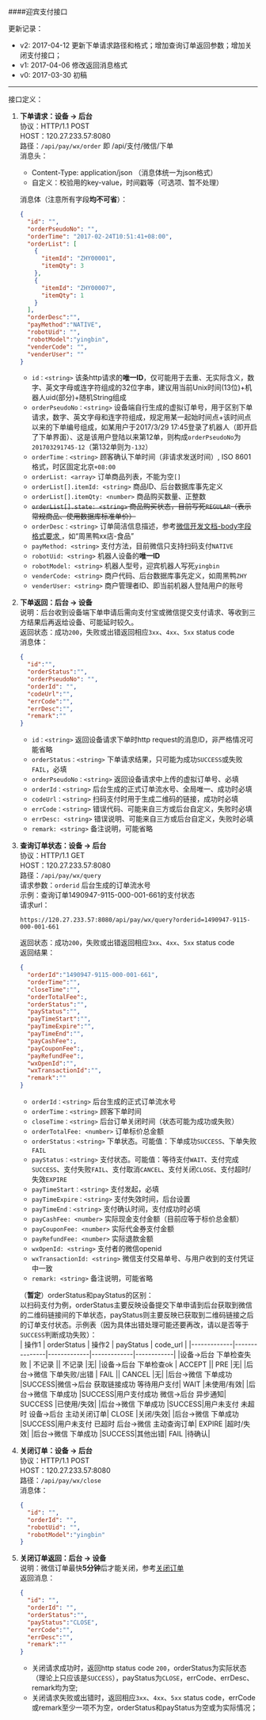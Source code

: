 ####迎宾支付接口

更新记录：
  * v2: 2017-04-12 更新下单请求路径和格式；增加查询订单返回参数；增加关闭支付接口；
  * v1: 2017-04-06 修改返回消息格式
  * v0: 2017-03-30 初稿

---

接口定义：

1. **下单请求：设备 -> 后台**  
    协议：HTTP/1.1 POST  
    HOST：120.27.233.57:8080  
    路径：`/api/pay/wx/order` 即 /api/支付/微信/下单  
    消息头：
      * Content-Type: application/json （消息体统一为json格式）  
      * 自定义：校验用的key-value，时间戳等（可选项、暂不处理）    

    消息体（注意所有字段**均不可省**）：
    ```json
    {
      "id": "",
      "orderPseudoNo": "",
      "orderTime": "2017-02-24T10:51:41+08:00",
      "orderList": [
        {
          "itemId": "ZHY00001",
          "itemQty": 3
        },
        {
          "itemId": "ZHY00007",
          "itemQty": 1
        }
      ],
      "orderDesc":"",
      "payMethod":"NATIVE",
      "robotUid": "",
      "robotModel":"yingbin",
      "venderCode": "",
      "venderUser": ""  
    }
    ```
    * `id：<string>`
    该条http请求的**唯一ID**，仅可能用于去重、无实际含义，数字、英文字母或连字符组成的32位字串，建议用当前Unix时间(13位)+机器人uid(部分)+随机String组成
    * `orderPseudoNo：<string>`
    设备端自行生成的虚拟订单号，用于区别下单请求，数字、英文字母和连字符组成，规定用某一起始时间点+该时间点以来的下单编号组成，如某用户于2017/3/29 17:45登录了机器人（即开启了下单界面）、这是该用户登陆以来第12单，则构成`orderPseudoNo`为`201703291745-12`（第132单则为`-132`）
    * `orderTime：<string>`
    顾客确认下单时间（非请求发送时间）, ISO 8601格式，时区固定北京`+08:00`
    * `orderList: <array>`
    订单商品列表，不能为空`[]`
    * `orderList[].itemId: <string>`
    商品ID、后台数据库事先定义
    * `orderList[].itemQty: <number>`
    商品购买数量、正整数
    * ~~`orderList[].state: <string>`
    商品购买状态，目前写死`REGULAR`（表示常规商品、使用数据库标准单价）~~
    * `orderDesc：<string>`
    订单简洁信息描述，参考[微信开发文档-body字段格式要求
](https://pay.weixin.qq.com/wiki/doc/api/native.php?chapter=4_2)，如“周黑鸭xx店-食品”  
    * `payMethod: <string>`
    支付方法，目前微信只支持扫码支付`NATIVE`
    * `robotUid: <string>`
    机器人设备的**唯一ID**
    * `robotModel: <string>`
    机器人型号，迎宾机器人写死`yingbin`
    * `venderCode: <string>`
    商户代码、后台数据库事先定义，如周黑鸭`ZHY`
    * `venderUser: <string>`
    商户管理者ID、即当前机器人登陆用户的账号


2. **下单返回：后台 -> 设备**  
    说明：后台收到设备端下单申请后需向支付宝或微信提交支付请求、等收到三方结果后再返给设备、可能延时较久。  
    返回状态：成功`200`，失败或出错返回相应`3xx`、`4xx`、`5xx` status code  
    消息体：
    ```json
    {
      "id":"",
      "orderStatus":"",
      "orderPseudoNo": "",
      "orderId": "",
      "codeUrl":"",
      "errCode":"",
      "errDesc":"",
      "remark":""
    }
    ```
    * `id：<string>`
    返回设备请求下单时http request的消息ID，非严格情况可能省略
    * `orderStatus：<string>`
    下单请求结果，只可能为成功`SUCCESS`或失败`FAIL`，必填
    * `orderPseudoNo：<string>`
    返回设备请求中上传的虚拟订单号、必填
    * `orderId：<string>`
    后台生成的正式订单流水号、全局唯一、成功时必填
    * `codeUrl：<string>`
    扫码支付时用于生成二维码的链接，成功时必填
    * `errCode：<string>`
    错误代码、可能来自三方或后台自定义，失败时必填
    * `errDesc: <string>`
    错误说明、可能来自三方或后台自定义，失败时必填
    * `remark: <string>`
    备注说明，可能省略  


3. **查询订单状态：设备 -> 后台**    
    协议：HTTP/1.1 GET  
    HOST：120.27.233.57:8080  
    路径：`/api/pay/wx/query`    
    请求参数：`orderid` 后台生成的订单流水号   
    示例：查询订单1490947-9115-000-001-661的支付状态   
    请求url：
    ```
    https://120.27.233.57:8080/api/pay/wx/query?orderid=1490947-9115-000-001-661
    ```
    返回状态：成功`200`，失败或出错返回相应`3xx`、`4xx`、`5xx` status code  
    返回结果：
    ```json
    {
      "orderId":"1490947-9115-000-001-661",
      "orderTime":"",
      "closeTime":"",
      "orderTotalFee":,
      "orderStatus":"",
      "payStatus":"",
      "payTimeStart":"",
      "payTimeExpire":"",
      "payTimeEnd":"",
      "payCashFee":,
      "payCouponFee":,
      "payRefundFee":,
      "wxOpenId":"",
      "wxTransactionId":"",
      "remark":""
    }
    ```
    * `orderId：<string>`
    后台生成的正式订单流水号  
    * `orderTime：<string>`
    顾客下单时间
    * `closeTime：<string>`
    后台订单关闭时间（状态可能为成功或失败）
    * `orderTotalFee: <number>`
    订单标价总金额
    * `orderStatus：<string>`
    下单状态。可能值：下单成功`SUCCESS`、下单失败`FAIL`  
    * `payStatus：<string>`
    支付状态。可能值：等待支付`WAIT`、支付完成`SUCCESS`、支付失败`FAIL`、支付取消`CANCEL`、支付关闭`CLOSE`、支付超时/失效`EXPIRE`      
    * `payTimeStart：<string>`
    支付发起，必填
    * `payTimeExpire：<string>`
    支付失效时间，后台设置
    * `payTimeEnd：<string>`
    支付确认时间，支付成功时必填    
    * `payCashFee: <number>`
    实际现金支付金额（目前应等于标价总金额）
    * `payCouponFee: <number>`
    实际代金券支付金额
    * `payRefundFee: <number>`
    实际退款金额
    * `wxOpenId: <string>`
    支付者的微信openid
    * `wxTransactionId: <string>`
    微信支付交易单号、与用户收到的支付凭证中一致
    * `remark: <string>`
    备注说明，可能省略    

    （**暂定**）orderStatus和payStatus的区别：  
    以扫码支付为例，orderStatus主要反映设备提交下单申请到后台获取到微信的二维码链接间的下单状态，payStatus则主要反映已获取到二维码链接之后的订单支付状态。示例表（因为具体出错处理可能还要再改，请以是否等于`SUCCESS`判断成功失败）：  
    |  操作1  |  orderStatus  |  操作2  |  payStatus  |  code_url  |
    |-------------|---------------|-------------|-------------|------------|
    |设备->后台 下单检查失败  |  不记录  ||  不记录  |无|
    |设备->后台 下单检查ok |  ACCEPT  ||  PRE  |无|
    |后台->微信 下单失败/出错 |  FAIL ||  CANCEL |无|
    |后台->微信 下单成功 |SUCCESS|微信->后台 获取链接成功 等待用户支付|  WAIT |未使用/有效|
    |后台->微信 下单成功 |SUCCESS|用户支付成功 微信->后台 异步通知| SUCCESS |已使用/失效|
    |后台->微信 下单成功 |SUCCESS|用户未支付 未超时 设备->后台 主动关闭订单| CLOSE |关闭/失效|
    |后台->微信 下单成功 |SUCCESS|用户未支付 已超时 后台->微信 主动查询订单| EXPIRE |超时/失效|
    |后台->微信 下单成功 |SUCCESS|其他出错| FAIL |待确认|



4. **关闭订单：设备 -> 后台**    
    协议：HTTP/1.1 POST  
    HOST：120.27.233.57:8080  
    路径：`/api/pay/wx/close`    
    消息体：  
    ```json
    {
      "id": "",
      "orderId": "",
      "robotUid": "",
      "robotModel":"yingbin"
    }
    ```
5. **关闭订单返回：后台 -> 设备**    
    说明：微信订单最快**5分钟**后才能关闭，参考[关闭订单](https://pay.weixin.qq.com/wiki/doc/api/native.php?chapter=9_3)   
    返回消息：  
    ```json
    {
      "id": "",
      "orderId": "",
      "orderStatus":"",
      "payStatus":"CLOSE",
      "errCode":"",
      "errDesc":"",
      "remark":""
    }
    ```
    * 关闭请求成功时，返回http status code `200`，orderStatus为实际状态（理论上只应该是`SUCCESS`），payStatus为`CLOSE`，errCode、errDesc、remark均为空;
    * 关闭请求失败或出错时，返回相应`3xx`、`4xx`、`5xx` status code，errCode或remark至少一项不为空，orderStatus和payStatus为空或为实际情况；
